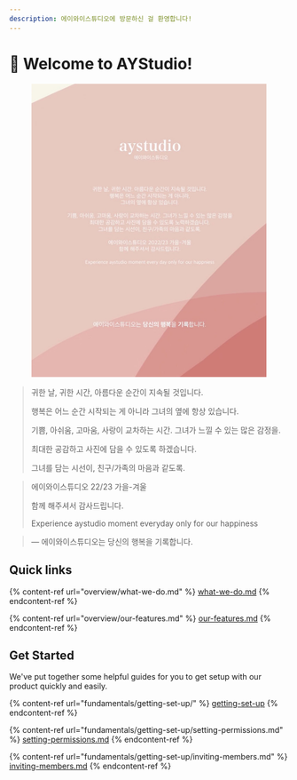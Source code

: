 ```yaml
---
description: 에이와이스튜디오에 방문하신 걸 환영합니다!
---
```


# 👋 Welcome to AYStudio!

<figure><img src=".gitbook/assets/introduce.jpg" alt=""><figcaption></figcaption></figure>

> 귀한 날, 귀한 시간, 아름다운 순간이 지속될 것입니다.
>
> 행복은 어느 순간 시작되는 게 아니라 그녀의 옆에 항상 있습니다.
>
>
>
> 기쁨, 아쉬움, 고마움, 사랑이 교차하는 시간. 그녀가 느낄 수 있는 많은 감정을.
>
> 최대한 공감하고 사진에 담을 수 있도록 하겠습니다.
>
> 그녀를 담는 시선이, 친구/가족의 마음과 같도록.

> 에이와이스튜디오 22/23 가을-겨울
>
> 함께 해주셔서 감사드립니다.&#x20;
>
> Experience aystudio moment everyday only for our happiness

> — 에이와이스튜디오는 당신의 행복을 기록합니다.&#x20;

## Quick links

{% content-ref url="overview/what-we-do.md" %}
[what-we-do.md](overview/what-we-do.md)
{% endcontent-ref %}

{% content-ref url="overview/our-features.md" %}
[our-features.md](overview/our-features.md)
{% endcontent-ref %}

## Get Started

We've put together some helpful guides for you to get setup with our product quickly and easily.

{% content-ref url="fundamentals/getting-set-up/" %}
[getting-set-up](fundamentals/getting-set-up/)
{% endcontent-ref %}

{% content-ref url="fundamentals/getting-set-up/setting-permissions.md" %}
[setting-permissions.md](fundamentals/getting-set-up/setting-permissions.md)
{% endcontent-ref %}

{% content-ref url="fundamentals/getting-set-up/inviting-members.md" %}
[inviting-members.md](fundamentals/getting-set-up/inviting-members.md)
{% endcontent-ref %}
